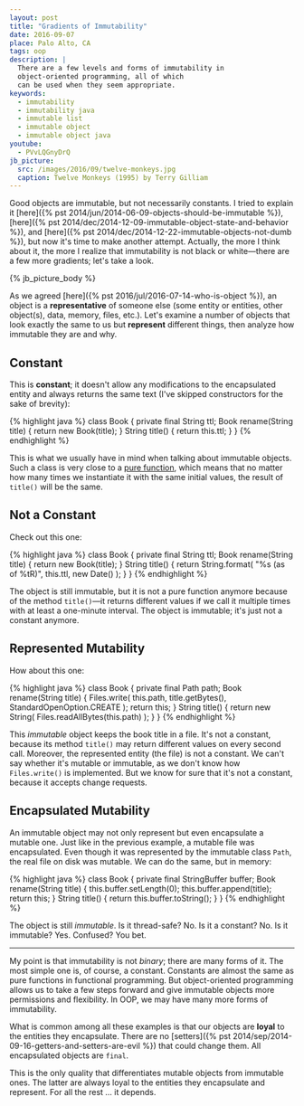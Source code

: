 ```yaml
---
layout: post
title: "Gradients of Immutability"
date: 2016-09-07
place: Palo Alto, CA
tags: oop
description: |
  There are a few levels and forms of immutability in
  object-oriented programming, all of which
  can be used when they seem appropriate.
keywords:
  - immutability
  - immutability java
  - immutable list
  - immutable object
  - immutable object java
youtube:
  - PVvLQGnyDrQ
jb_picture:
  src: /images/2016/09/twelve-monkeys.jpg
  caption: Twelve Monkeys (1995) by Terry Gilliam
---
```


Good objects are immutable, but not necessarily constants.
I tried to explain it [here]({% pst 2014/jun/2014-06-09-objects-should-be-immutable %}),
[here]({% pst 2014/dec/2014-12-09-immutable-object-state-and-behavior %}), and
[here]({% pst 2014/dec/2014-12-22-immutable-objects-not-dumb %}),
but now it's time to make another attempt. Actually, the more I think about it,
the more I realize that immutability is not black or white&mdash;there
are a few more gradients; let's take a look.

<!--more-->

{% jb_picture_body %}

As we agreed [here]({% pst 2016/jul/2016-07-14-who-is-object %}),
an object is a **representative** of someone else
(some entity or entities, other object(s), data, memory, files, etc.).
Let's examine a number of objects that look exactly the same
to us but **represent** different things, then analyze how
immutable they are and why.

## Constant

This is **constant**; it doesn't allow any modifications
to the encapsulated entity and always returns the same text
(I've skipped constructors for the sake of brevity):

{% highlight java %}
class Book {
  private final String ttl;
  Book rename(String title) {
    return new Book(title);
  }
  String title() {
    return this.ttl;
  }
}
{% endhighlight %}

This is what we usually have in mind when talking about immutable
objects. Such a class is very close to a
[pure function](https://en.wikipedia.org/wiki/Pure_function),
which means that no matter how many times we instantiate it with
the same initial values, the result of `title()` will be the same.

## Not a Constant

Check out this one:

{% highlight java %}
class Book {
  private final String ttl;
  Book rename(String title) {
    return new Book(title);
  }
  String title() {
    return String.format(
      "%s (as of %tR)", this.ttl, new Date()
    );
  }
}
{% endhighlight %}

The object is still immutable, but it is not a pure
function anymore because of the method `title()`&mdash;it returns different values if we call it
multiple times with at least a one-minute interval. The object
is immutable; it's just not a constant anymore.

## Represented Mutability

How about this one:

{% highlight java %}
class Book {
  private final Path path;
  Book rename(String title) {
    Files.write(
      this.path,
      title.getBytes(),
      StandardOpenOption.CREATE
    );
    return this;
  }
  String title() {
    return new String(
      Files.readAllBytes(this.path)
    );
  }
}
{% endhighlight %}

This _immutable_ object keeps the book title in a file. It's not a constant,
because its method `title()` may return different values on every
second call. Moreover, the represented entity (the file) is not a constant.
We can't say whether it's mutable or immutable, as we don't know how `Files.write()`
is implemented. But we know for sure that it's not a constant, because it
accepts change requests.

## Encapsulated Mutability

An immutable object may not only represent but even
encapsulate a mutable one. Just like in the
previous example, a mutable file was encapsulated. Even though it
was represented by the immutable class `Path`, the real file on disk
was mutable. We can do the same, but in memory:

{% highlight java %}
class Book {
  private final StringBuffer buffer;
  Book rename(String title) {
    this.buffer.setLength(0);
    this.buffer.append(title);
    return this;
  }
  String title() {
    return this.buffer.toString();
  }
}
{% endhighlight %}

The object is still _immutable_. Is it thread-safe? No. Is it a constant?
No. Is it immutable? Yes. Confused? You bet.

<hr/>

My point is that immutability is not _binary_; there are many
forms of it. The most simple one is, of course, a
constant. Constants are almost the same as pure functions in functional
programming. But object-oriented programming allows us to take
a few steps forward and give immutable objects more permissions
and flexibility. In OOP, we may have many more forms of immutability.

What is common among all these examples is that our objects are
**loyal** to the entities they encapsulate. There are no
[setters]({% pst 2014/sep/2014-09-16-getters-and-setters-are-evil %})
that could change them. All encapsulated objects are `final`.

This is the only quality that differentiates mutable objects from
immutable ones. The latter are always loyal to the entities they
encapsulate and represent. For all the rest ... it depends.
